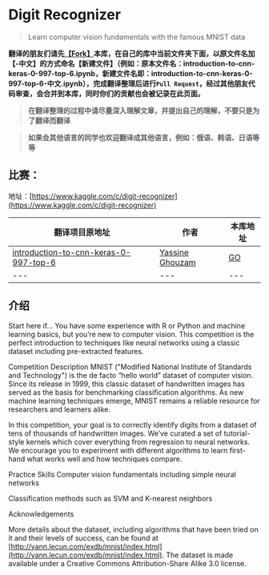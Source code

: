 # Digit Recognizer

> Learn computer vision fundamentals with the famous MNIST data

**翻译的朋友们请先[【Fork】](https://github.com/OpenSourceAI/kaggle-competition-details/fork)本库，在自己的库中当前文件夹下面，以原文件名加【-中文】的方式命名【新建文件】（例如：原本文件名：introduction-to-cnn-keras-0-997-top-6.ipynb，新建文件名即：introduction-to-cnn-keras-0-997-top-6-中文.ipynb），完成翻译整理后进行`Pull Request`，经过其他朋友代码审查，会合并到本库，同时你们的贡献也会被记录在此页面。**

>**在翻译整理的过程中请尽量深入理解文章，并提出自己的理解，不要只是为了翻译而翻译**

>**如果会其他语言的同学也欢迎翻译成其他语言，例如：俄语、韩语、日语等等**

## 比赛：

地址：[https://www.kaggle.com/c/digit-recognizer](https://www.kaggle.com/c/digit-recognizer)

|翻译项目原地址|作者|本库地址|
|---|---|---|
|[introduction-to-cnn-keras-0-997-top-6](https://www.kaggle.com/yassineghouzam/introduction-to-cnn-keras-0-997-top-6)|[Yassine Ghouzam](https://www.kaggle.com/yassineghouzam)|[GO](introduction-to-cnn-keras-0-997-top-6.ipynb)|
| --- | --- | --- |

## 介绍

Start here if...
You have some experience with R or Python and machine learning basics, but you’re new to computer vision. This competition is the perfect introduction to techniques like neural networks using a classic dataset including pre-extracted features.

Competition Description
MNIST ("Modified National Institute of Standards and Technology") is the de facto “hello world” dataset of computer vision. Since its release in 1999, this classic dataset of handwritten images has served as the basis for benchmarking classification algorithms. As new machine learning techniques emerge, MNIST remains a reliable resource for researchers and learners alike.

In this competition, your goal is to correctly identify digits from a dataset of tens of thousands of handwritten images. We’ve curated a set of tutorial-style kernels which cover everything from regression to neural networks. We encourage you to experiment with different algorithms to learn first-hand what works well and how techniques compare.

Practice Skills
Computer vision fundamentals including simple neural networks

Classification methods such as SVM and K-nearest neighbors

Acknowledgements 

More details about the dataset, including algorithms that have been tried on it and their levels of success, can be found at [http://yann.lecun.com/exdb/mnist/index.html](http://yann.lecun.com/exdb/mnist/index.html). The dataset is made available under a Creative Commons Attribution-Share Alike 3.0 license.
